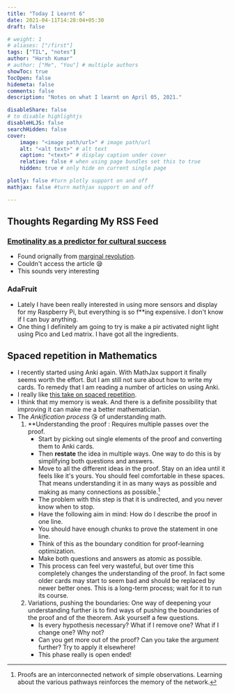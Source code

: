 ```yaml
---
title: "Today I Learnt 6"
date: 2021-04-11T14:28:04+05:30
draft: false

# weight: 1
# aliases: ["/first"]
tags: ["TIL", "notes"]
author: "Harsh Kumar"
# author: ["Me", "You"] # multiple authors
showToc: true
TocOpen: false
hidemeta: false
comments: false
description: "Notes on what I learnt on April 05, 2021."

disableShare: false
# to disable highlightjs
disableHLJS: false
searchHidden: false
cover:
    image: "<image path/url>" # image path/url
    alt: "<alt text>" # alt text
    caption: "<text>" # display caption under cover
    relative: false # when using page bundles set this to true
    hidden: true # only hide on current single page

plotly: false #turn plotly support on and off
mathjax: false #turn mathjax support on and off

---
```


## Thoughts Regarding My RSS Feed

### [Emotinality as a predictor for cultural success](https://doi.org/10.1038/s41562-021-01098-5)

- Found orignally from [marginal revolution](https://marginalrevolution.com/marginalrevolution/2021/04/how-to-extract-information-from-on-line-reviews-or-why-star-wars-is-still-a-thing.html).
- Couldn't access the article 😪
- This sounds very interesting

### AdaFruit

- Lately I have been really interested in using more sensors and display for my Raspberry Pi, but everything is so f\*\*ing expensive. I don't know if I can buy anything.
- One thing I definitely am going to try is make a pir activated night light using Pico and Led matrix. I have got all the ingredients.

## Spaced repetition in Mathematics

- I recently started using Anki again. With MathJax support it finally seems worth the effort. But I am still not sure about how to write my cards. To remedy that I am reading a number of articles on using Anki. 
- I really like [this take on spaced repetition](http://cognitivemedium.com/srs-mathematics).
- I think that my memory is weak. And there is a definite possibility that improving it can make me a better mathematician.
- The *Ankification process* 😘 of understanding math.
    1. **Understanding the proof : Requires multiple passes over the proof. 
       - Start by picking out single elements of the proof and converting them to Anki cards.
       - Then **restate** the idea in multiple ways. One way to do this is by simplifying both questions and answers.
       - Move to all the different ideas in the proof. Stay on an idea until it feels like it's yours. You should feel comfortable in these spaces. That means understanding it in as many ways as possible and making as many connections as possible.[^1]
       - The problem with this step is that it is undirected, and you never know when to stop.
       - Have the following aim in mind: How do I describe the proof in one line.
       - You should have enough chunks to prove the statement in one line.
       - Think of this as the boundary condition for proof-learning optimization.
       - Make both questions and answers as atomic as possible.
       - This process can feel very wasteful, but over time this completely changes the understanding of the proof. In fact some older cards may start to seem bad and should be replaced by newer better ones. This is a long-term process; wait for it to run its course. 
    2. Variations, pushing the boundaries: One way of deepening your understanding further is to find ways of pushing the boundaries of the proof and of the theorem. Ask yourself a few questions.
       - Is every hypothesis necessary? What if I remove one? What if I change one? Why not?
       - Can you get more out of the proof? Can you take the argument further? Try to apply it elsewhere!
       - This phase really is open ended!


[^1]: Proofs are an interconnected network of simple observations. Learning about the various pathways reinforces the memory of the network.
